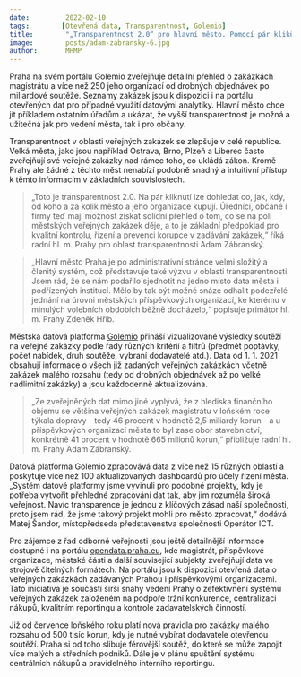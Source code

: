 ```yaml
---
date:         2022-02-10
tags:        [Otevřená data, Transparentnost, Golemio]
title:        "„Transparentnost 2.0“ pro hlavní město. Pomocí pár kliků může každý vidět, jak Praha soutěží své dodavatele"
image: 	      posts/adam-zabransky-6.jpg
author:       MHMP
---
```

 
Praha na svém portálu Golemio zveřejňuje detailní přehled o zakázkách magistrátu a více než 250 jeho organizací od drobných objednávek po miliardové soutěže. Seznamy zakázek jsou k dispozici i na portálu otevřených dat pro případné využití datovými analytiky. Hlavní město chce jít příkladem ostatním úřadům a ukázat, že vyšší transparentnost je možná a užitečná jak pro vedení města, tak i pro občany.

Transparentnost v oblasti veřejných zakázek se zlepšuje v celé republice. Velká města, jako jsou například Ostrava, Brno, Plzeň a Liberec často zveřejňují své veřejné zakázky nad rámec toho, co ukládá zákon. Kromě Prahy ale žádné z těchto měst nenabízí podobně snadný a intuitivní přístup k těmto informacím v základních souvislostech.

> „Toto je transparentnost 2.0. Na pár kliknutí lze dohledat co, jak, kdy, od koho a za kolik město a jeho organizace kupují. Úředníci, občané i firmy teď mají možnost získat solidní přehled o tom, co se na poli městských veřejných zakázek děje, a to je základní předpoklad pro kvalitní kontrolu, řízení a prevenci korupce v zadávání zakázek,“ říká radní hl. m. Prahy pro oblast transparentnosti Adam Zábranský.

> „Hlavní město Praha je po administrativní stránce velmi složitý a členitý systém, což představuje také výzvu v oblasti transparentnosti. Jsem rád, že se nám podařilo sjednotit na jedno místo data města i podřízených institucí. Mělo by tak být možné snáze odhalit podezřelé jednání na úrovni městských příspěvkových organizací, ke kterému v minulých volebních obdobích běžně docházelo,“ popisuje primátor hl. m. Prahy Zdeněk Hřib.

Městská datová platforma [Golemio](https://golemio.cz/insights/verejne-zakazky-hl-m-prahy) přináší vizualizované výsledky soutěží na veřejné zakázky podle řady různých kritérií a filtrů (předmět poptávky, počet nabídek, druh soutěže, vybraní dodavatelé atd.). Data od 1. 1. 2021 obsahují informace o všech již zadaných veřejných zakázkách včetně zakázek malého rozsahu (tedy od drobných objednávek až po velké nadlimitní zakázky) a jsou každodenně aktualizována.

> „Ze zveřejněných dat mimo jiné vyplývá, že z hlediska finančního objemu se většina veřejných zakázek magistrátu v loňském roce týkala dopravy - tedy 46 procent v hodnotě 2,5 miliardy korun - a u příspěvkových organizací města to byl zase obor stavebnictví, konkrétně 41 procent v hodnotě 665 milionů korun,“ přibližuje radní hl. m. Prahy Adam Zábranský.

Datová platforma Golemio zpracovává data z více než 15 různých oblastí a poskytuje více než 100 aktualizovaných dashboardů pro účely řízení města. „Systém datové platformy jsme vyvinuli pro podobné projekty, kdy je potřeba vytvořit přehledné zpracování dat tak, aby jim rozuměla široká veřejnost. Navíc transparence je jednou z klíčových zásad naší společnosti, proto jsem rád, že jsme takový projekt mohli pro město zpracovat,“ dodává Matej Šandor, místopředseda představenstva společnosti Operátor ICT.  

Pro zájemce z řad odborné veřejnosti jsou ještě detailnější informace dostupné i na portálu [opendata.praha.eu](https://opendata.praha.eu/), kde magistrát, příspěvkové organizace, městské části a další související subjekty zveřejňují data ve strojově čitelných formátech. Na portálu jsou k dispozici otevřená data o veřejných zakázkách zadávaných Prahou i příspěvkovými organizacemi. Tato iniciativa je součástí širší snahy vedení Prahy o zefektivnění systému veřejných zakázek založeném na podpoře tržní konkurence, centralizaci nákupů, kvalitním reportingu a kontrole zadavatelských činností.

Již od července loňského roku platí nová pravidla pro zakázky malého rozsahu od 500 tisíc korun, kdy je nutné vybírat dodavatele otevřenou soutěží. Praha si od toho slibuje férovější soutěž, do které se může zapojit více malých a středních podniků. Dále je v plánu spuštění systému centrálních nákupů a pravidelného interního reportingu.
